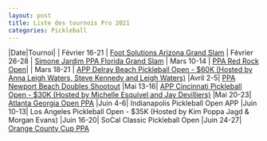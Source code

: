 ```yaml
---
layout: post
title: Liste des tournois Pro 2021
categories: Pickleball
---
```


|Date|Tournoi|
| Février 16-21 | [Foot Solutions Arizona Grand Slam](https://www.pickleballtournaments.com/tournamentinfo.pl?tid=4237) 
| Février 26-28 | [Simone Jardim PPA Florida Grand Slam](https://www.pickleballtournaments.com/tournamentinfo.pl?tid=4649)
| Mars 10-14 | [PPA Red Rock Open](https://www.pickleballtournaments.com/tournamentinfo.pl?tid=4584)|
| Mars 18-21 | [APP Delray Beach Pickleball Open - $60K (Hosted by Anna Leigh Waters, Steve Kennedy and Leigh Waters)](https://www.pickleballtournaments.com/tournamentinfo.pl?tid=4651)
|Avril 2-5| [PPA Newport Beach Doubles Shootout](https://www.pickleballtournaments.com/tournamentinfo.pl?tid=4593)
|Mai 13-16| [APP Cincinnati Pickleball Open - $30K (Hosted by Michelle Esquivel and Jay Devilliers)](https://www.pickleballtournaments.com/tournamentinfo.pl?tid=4776)
|Mai 20-23| [Atlanta Georgia Open PPA](https://www.pickleballtournaments.com/tournamentinfo.pl?tid=3361)
|Juin 4-6| Indianapolis Pickleball Open APP
|Juin 10-13| Los Angeles Pickleball Open - $35K (Hosted by Kim Poppa Jagd & Morgan Evans)
|Juin 16-20| SoCal Classic Pickleball Open
|Juin 24-27| [Orange County Cup PPA](https://www.pickleballtournaments.com/tournamentinfo.pl?tid=4566)



